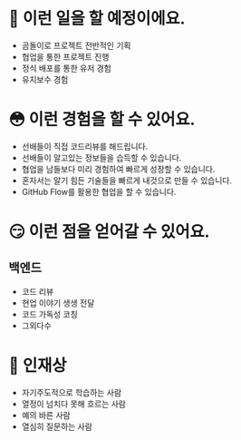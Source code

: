 # 🍓 이런 일을 할 예정이에요.

- 곰돌이로 프로젝트 전반적인 기획
- 협업을 통한 프로젝트 진행
- 정식 배포를 통한 유저 경험
- 유지보수 경험

# 😳 이런 경험을 할 수 있어요.

- 선배들이 직접 코드리뷰를 해드립니다.
- 선배들이 알고있는 정보들을 습득할 수 있습니다.
- 협업을 남들보다 미리 경험하여 빠르게 성장할 수 있습니다.
- 혼자서는 알기 힘든 기술들을 빠르게 내것으로 만들 수 있습니다.
- GitHub Flow를 활용한 협업을 할 수 있습니다.

# 😏 이런 점을 얻어갈 수 있어요.

## 백엔드

- 코드 리뷰
- 현업 이야기 생생 전달
- 코드 가독성 코칭
- 그외다수

# 🎸 인재상

- 자기주도적으로 학습하는 사람
- 열정이 넘치다 못해 흐르는 사람
- 예의 바른 사람
- 열심히 질문하는 사람
